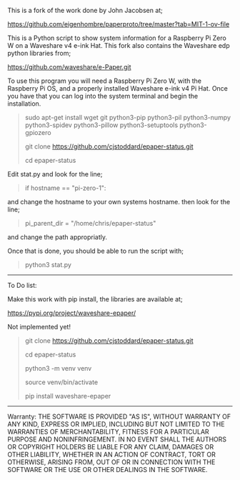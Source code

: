 
This is a fork of the work done by John Jacobsen at;

https://github.com/eigenhombre/paperproto/tree/master?tab=MIT-1-ov-file

This is a Python script to show system information for a Raspberry Pi Zero W on a Waveshare v4 e-ink Hat. This fork also contains the Waveshare edp python libraries from;

https://github.com/waveshare/e-Paper.git

To use this program you will need a Raspberry Pi Zero W, with the Raspberry Pi OS, and a properly installed Waveshare e-ink v4 Pi Hat. Once you have that you can log into the system terminal and begin the installation.


> sudo apt-get install wget git python3-pip python3-pil python3-numpy python3-spidev python3-pillow python3-setuptools python3-gpiozero
> 
> git clone https://github.com/cjstoddard/epaper-status.git
> 
> cd epaper-status

Edit stat.py and look for the line;

> if hostname == "pi-zero-1":

and change the hostname to your own systems hostname. then look for the line;

> pi_parent_dir = "/home/chris/epaper-status"

and change the path appropriatly. 

Once that is done, you should be able to run the script with;

> python3 stat.py

__________________________________
To Do list:

Make this work with pip install, the libraries are available at;

https://pypi.org/project/waveshare-epaper/

Not implemented yet!

> git clone https://github.com/cjstoddard/epaper-status.git
> 
> cd epaper-status
> 
> python3 -m venv venv
> 
> source venv/bin/activate
> 
> pip install waveshare-epaper

__________________________________
Warranty:
THE SOFTWARE IS PROVIDED "AS IS", WITHOUT WARRANTY OF ANY KIND, EXPRESS OR
IMPLIED, INCLUDING BUT NOT LIMITED TO THE WARRANTIES OF MERCHANTABILITY,
FITNESS FOR A PARTICULAR PURPOSE AND NONINFRINGEMENT. IN NO EVENT SHALL THE
AUTHORS OR COPYRIGHT HOLDERS BE LIABLE FOR ANY CLAIM, DAMAGES OR OTHER
LIABILITY, WHETHER IN AN ACTION OF CONTRACT, TORT OR OTHERWISE, ARISING FROM,
OUT OF OR IN CONNECTION WITH THE SOFTWARE OR THE USE OR OTHER DEALINGS IN THE
SOFTWARE.